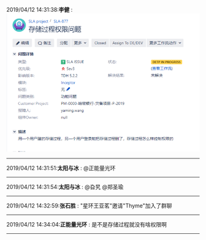 2019/04/12 14:31:38:**李健** : ![图片如下](ATTACHMENT/1555050688.2805884.png)
*******************************************************************************
2019/04/12 14:31:51:**太阳与冰** : @正能量光环 
*************************************************************************************
2019/04/12 14:31:54:**太阳与冰** : @旮旯 @郑圣瑜 
*************************************************************************************
2019/04/12 14:32:59:**张石胜** : "星环王亚茗"邀请"Thyme"加入了群聊
*************************************************************************************
2019/04/12 14:34:04:**正能量光环** : 是不是存储过程就没有啥权限啊
*************************************************************************************
